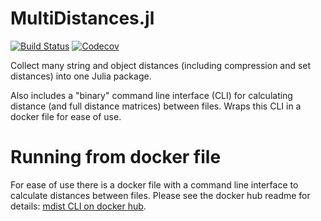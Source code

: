 # MultiDistances.jl

[![Build Status](https://travis-ci.com/robertfeldt/MultiDistances.jl.svg?branch=master)](https://travis-ci.com/robertfeldt/MultiDistances.jl)
[![Codecov](https://codecov.io/gh/robertfeldt/MultiDistances.jl/branch/master/graph/badge.svg)](https://codecov.io/gh/robertfeldt/MultiDistances.jl)

Collect many string and object distances (including compression and set distances) into one Julia package.

Also includes a "binary" command line interface (CLI) for calculating distance (and full distance matrices) between files. Wraps this CLI in a docker file for ease of use.

# Running from docker file

For ease of use there is a docker file with a command line interface to calculate distances between files. Please see the docker hub readme for details: [mdist CLI on docker hub](https://hub.docker.com/r/robertfeldt/mdist/).